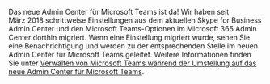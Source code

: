 Das neue Admin Center für Microsoft Teams ist da! Wir haben seit März 2018 schrittweise Einstellungen aus dem aktuellen Skype for Business Admin Center und den Microsoft Teams-Optionen im Microsoft 365 Admin Center dorthin migriert. Wenn eine Einstellung migriert wurde, sehen Sie eine Benachrichtigung und werden zu der entsprechenden Stelle im neuen Admin Center für Microsoft Teams geleitet. Weitere Informationen finden Sie unter [Verwalten von Microsoft Teams während der Umstellung auf das neue Admin Center für Microsoft Teams](../manage-teams-skypeforbusiness-admin-center.md).
